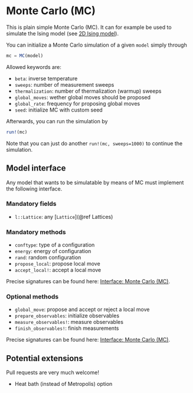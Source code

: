 # Monte Carlo (MC)

This is plain simple Monte Carlo (MC). It can for example be used to simulate the Ising model (see [2D Ising model](@ref)).

You can initialize a Monte Carlo simulation of a given `model` simply through
```julia
mc = MC(model)
```

Allowed keywords are:

* `beta`: inverse temperature
* `sweeps`: number of measurement sweeps
* `thermalization`: number of thermalization (warmup) sweeps
* `global_moves`: wether global moves should be proposed
* `global_rate`: frequency for proposing global moves
* `seed`: initialize MC with custom seed

Afterwards, you can run the simulation by
```julia
run!(mc)
```

Note that you can just do another `run!(mc, sweeps=1000)` to continue the simulation.

## Model interface

Any model that wants to be simulatable by means of MC must implement the following interface.

### Mandatory fields

 * `l::Lattice`: any [`Lattice`](@ref Lattices)

### Mandatory methods

 * `conftype`: type of a configuration
 * `energy`: energy of configuration
 * `rand`: random configuration
 * `propose_local`: propose local move
 * `accept_local!`: accept a local move

Precise signatures can be found here: [Interface: Monte Carlo (MC)](@ref).

### Optional methods

 * `global_move`: propose and accept or reject a local move
 * `prepare_observables`: initialize observables
 * `measure_observables!`: measure observables
 * `finish_observables!`: finish measurements

 Precise signatures can be found here: [Interface: Monte Carlo (MC)](@ref).

 ## Potential extensions

 Pull requests are very much welcome!

 * Heat bath (instead of Metropolis) option
